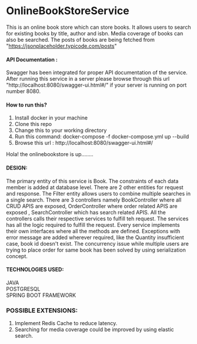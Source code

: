 # OnlineBookStoreService

This is an online book store which can store books. 
It allows users to search for existing books by title, author and isbn. 
Media coverage of books can also be searched. The posts of books are being fetched from "https://jsonplaceholder.typicode.com/posts"

#### API Documentation :
Swagger has been integrated for proper API documentation of the service. After running this service in a server please browse through this url "http://localhost:8080/swagger-ui.html#/" if your server is running on port number 8080.

#### How to run this?
1. Install docker in your machine
2. Clone this repo
3. Change this to your working directory
4. Run this command: docker-compose -f docker-compose.yml up --build
5. Browse this url : http://localhost:8080/swagger-ui.html#/

Hola! the onlinebookstore is up........

#### DESIGN:
The primary entity of this service is Book. The constraints of each data member is added at database level. 
There are 2 other entities for request and response. The Filter entity allows users to combine multiple searches in a single search.
There are 3 controllers namely BookController where all CRUD APIS are exposed, OrderController where order related APIS are exposed
, SearchController which has search related APIS. All the controllers calls their respective services to fulfill teh request. 
 The services has all the logic required to fulfill the request. Every service implements their own interfaces where all the methods are defined.
 Exceptions with error message are added wherever required, like the Quantity insufficient case, book id doesn't exist. The concurrency issue 
 while multiple users are trying to place order for same book has been solved by using serialization concept. 

#### TECHNOLOGIES USED:
  JAVA<br/>
  POSTGRESQL<br/>
  SPRING BOOT FRAMEWORK</br>

### POSSIBLE EXTENSIONS:<br/>
1. Implement Redis Cache to reduce latency.
2. Searching for media coverage could be improved by using elastic search.